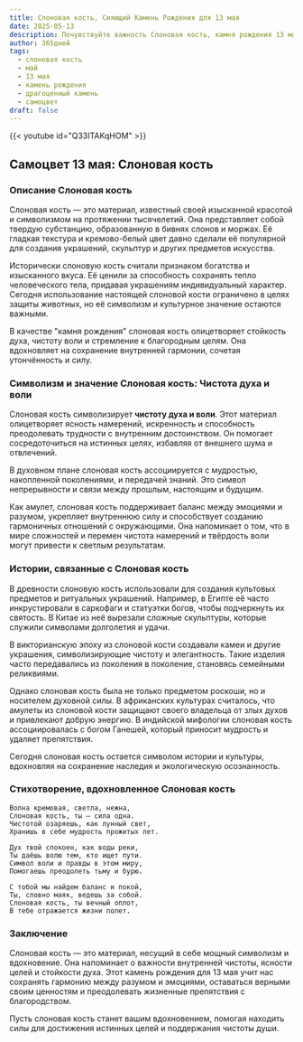```yaml
---
title: Слоновая кость, Сияющий Камень Рождения для 13 мая
date: 2025-05-13
description: Почувствуйте важность Слоновая кость, камня рождения 13 мая, который символизирует Чистота духа и воли. Пусть его красота и значение осветят ваш день.
author: 365дней
tags:
  - слоновая кость
  - май
  - 13 мая
  - камень рождения
  - драгоценный камень
  - самоцвет
draft: false
---
```


{{< youtube id="Q33ITAKqHOM" >}}

## Самоцвет 13 мая: Слоновая кость

### Описание Слоновая кость

Слоновая кость — это материал, известный своей изысканной красотой и символизмом на протяжении тысячелетий. Она представляет собой твердую субстанцию, образованную в бивнях слонов и моржах. Её гладкая текстура и кремово-белый цвет давно сделали её популярной для создания украшений, скульптур и других предметов искусства.

Исторически слоновую кость считали признаком богатства и изысканного вкуса. Её ценили за способность сохранять тепло человеческого тела, придавая украшениям индивидуальный характер. Сегодня использование настоящей слоновой кости ограничено в целях защиты животных, но её символизм и культурное значение остаются важными.

В качестве "камня рождения" слоновая кость олицетворяет стойкость духа, чистоту воли и стремление к благородным целям. Она вдохновляет на сохранение внутренней гармонии, сочетая утончённость и силу.

### Символизм и значение Слоновая кость: Чистота духа и воли

Слоновая кость символизирует **чистоту духа и воли**. Этот материал олицетворяет ясность намерений, искренность и способность преодолевать трудности с внутренним достоинством. Он помогает сосредоточиться на истинных целях, избавляя от внешнего шума и отвлечений.

В духовном плане слоновая кость ассоциируется с мудростью, накопленной поколениями, и передачей знаний. Это символ непрерывности и связи между прошлым, настоящим и будущим.

Как амулет, слоновая кость поддерживает баланс между эмоциями и разумом, укрепляет внутреннюю силу и способствует созданию гармоничных отношений с окружающими. Она напоминает о том, что в мире сложностей и перемен чистота намерений и твёрдость воли могут привести к светлым результатам.

### Истории, связанные с Слоновая кость

В древности слоновую кость использовали для создания культовых предметов и ритуальных украшений. Например, в Египте её часто инкрустировали в саркофаги и статуэтки богов, чтобы подчеркнуть их святость. В Китае из неё вырезали сложные скульптуры, которые служили символами долголетия и удачи.

В викторианскую эпоху из слоновой кости создавали камеи и другие украшения, символизирующие чистоту и элегантность. Такие изделия часто передавались из поколения в поколение, становясь семейными реликвиями.

Однако слоновая кость была не только предметом роскоши, но и носителем духовной силы. В африканских культурах считалось, что амулеты из слоновой кости защищают своего владельца от злых духов и привлекают добрую энергию. В индийской мифологии слоновая кость ассоциировалась с богом Ганешей, который приносит мудрость и удаляет препятствия.

Сегодня слоновая кость остается символом истории и культуры, вдохновляя на сохранение наследия и экологическую осознанность.

### Стихотворение, вдохновленное Слоновая кость

```
Волна кремовая, светла, нежна,  
Слоновая кость, ты — сила одна.  
Чистотой озаряешь, как лунный свет,  
Хранишь в себе мудрость прожитых лет.  

Дух твой спокоен, как воды реки,  
Ты даёшь волю тем, кто ищет пути.  
Символ воли и правды в этом миру,  
Помогаешь преодолеть тьму и бурю.  

С тобой мы найдем баланс и покой,  
Ты, словно маяк, ведешь за собой.  
Слоновая кость, ты вечный оплот,  
В тебе отражается жизни полет.
```

### Заключение

Слоновая кость — это материал, несущий в себе мощный символизм и вдохновение. Она напоминает о важности внутренней чистоты, ясности целей и стойкости духа. Этот камень рождения для 13 мая учит нас сохранять гармонию между разумом и эмоциями, оставаться верными своим ценностям и преодолевать жизненные препятствия с благородством.

Пусть слоновая кость станет вашим вдохновением, помогая находить силы для достижения истинных целей и поддержания чистоты души.